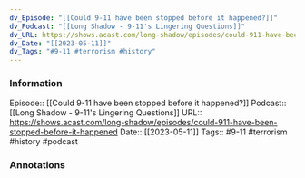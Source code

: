```yaml
---
dv_Episode: "[[Could 9-11 have been stopped before it happened?]]"
dv_Podcast: "[[Long Shadow - 9-11's Lingering Questions]]"
dv_URL: https://shows.acast.com/long-shadow/episodes/could-911-have-been-stopped-before-it-happened
dv_Date: "[[2023-05-11]]"
dv_Tags: "#9-11 #terrorism #history"
---
```

### Information

Episode:: [[Could 9-11 have been stopped before it happened?]]
Podcast:: [[Long Shadow - 9-11's Lingering Questions]]
URL:: https://shows.acast.com/long-shadow/episodes/could-911-have-been-stopped-before-it-happened
Date:: [[2023-05-11]]
Tags:: #9-11 #terrorism #history 
#podcast


### Annotations


